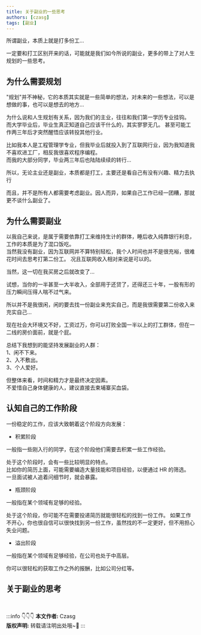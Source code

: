 ```yaml
---
title: 关于副业的一些思考
authors: [czasg]
tags: [副业]
---
```


所谓副业，本质上就是打多份工...

一定要和打工区别开来的话，可能就是我们如今所说的副业，更多的带上了对人生规划的一些思考。

<!--truncate-->

## 为什么需要规划
"规划"并不神秘，它的本质其实就是一些简单的想法，对未来的一些想法，可以是想做的事，也可以是想去的地方...

为什么说和人生规划有关系，因为我们的主业，往往和我们第一学历专业挂钩。  
而大学毕业后，毕业生真正知道自己应该干什么的，其实寥寥无几。
甚至可能工作两三年后才突然醒悟应该转投其他行业。

比如我本人是工程管理学专业，但我毕业后就投入到了互联网行业，因为我知道我不喜欢进工厂，相反我很喜欢程序编程。  
而我的大部分同学，毕业两三年后也陆陆续续的转行...

所以，无论主业还是副业，本质都是打工，主要还是看自己有没有兴趣、精力去执行

而且，并不是所有人都需要考虑副业。因人而异，如果自己工作已经一团糟，那就更不谈什么副业了。


## 为什么需要副业
以我自己来说，是属于需要依靠打工来维持生计的群体，睡后收入纯靠银行利息，工作的本质是为了混口饭吃。   
当然我没有副业，因为互联网并不算特别轻松，我个人时间也并不是很充裕，很难花时间去思考打第二份工。
况且互联网收入相对来说是可以的。   

当然，这一切在我买房之后就改变了...

试想，当你的一半甚至一大半收入，全部用于还贷了，还得还三十年，一股有形的压力瞬间压得人喘不过气来。  

所以并不是我很闲，闲的要去找一份副业来充实自己，而是我很需要第二份收入来充实自己...

现在社会大环境又不好，工资过万，你可以打败全国一半以上的打工群体，但在一二线的房价面前，就是个屁。

总结下我想到的能坚持发展副业的人群：  
1、闲不下来。   
2、入不敷出。   
3、个人爱好。    

但整体来看，时间和精力才是最终决定因素。  
不爱惜自己身体健康的人，建议直接去柬埔寨买血袋。

## 认知自己的工作阶段
一份稳定的工作，应该大致朝着这个阶段方向发展：  

* 积累阶段

一般指一些刚入行的同学，在这个阶段他们需要去积累一些工作经验。

处于这个阶段时，会有一些比较明显的特点。  
比如你的简历上面，可能需要编造大量技能和项目经验，以便通过 HR 的筛选。
一旦面试被人追着问细节时，就会暴露。


* 瓶颈阶段

一般指在某个领域有足够的经验。

处于这个阶段，你可能不在需要投递简历就能很轻松的找到一份工作。
如果工作不开心，你也很自信可以很快找到另一份工作，虽然找的不一定更好，但不用担心失业问题。


* 溢出阶段

一般指在某个领域有足够经验，在公司也处于中高层。

你可以很轻松的获取工作之外的报酬，比如公司分红等。


## 关于副业的思考





<br/>

:::info 👇👇👇
**本文作者:** Czasg   
**版权声明:** 转载请注明出处哦~👮‍
:::